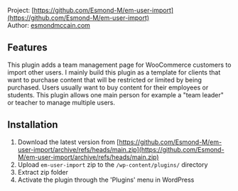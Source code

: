 Project: [https://github.com/Esmond-M/em-user-import](https://github.com/Esmond-M/em-user-import)<br>
Author: [esmondmccain.com](https://esmondmccain.com/)

## Features
This plugin adds a team management page for WooCommerce customers to import other users. I mainly build this plugin as a template for clients that want to purchase content that will be restricted or limited by being purchased. Users usually want to buy content for their employees or students. This plugin allows one main person for example a "team leader" or teacher to manage multiple users.
 ## Installation

1. Download the latest version from [https://github.com/Esmond-M/em-user-import/archive/refs/heads/main.zip](https://github.com/Esmond-M/em-user-import/archive/refs/heads/main.zip)
2. Upload `em-user-import` zip to the `/wp-content/plugins/` directory
3. Extract zip folder
4. Activate the plugin through the 'Plugins' menu in WordPress

